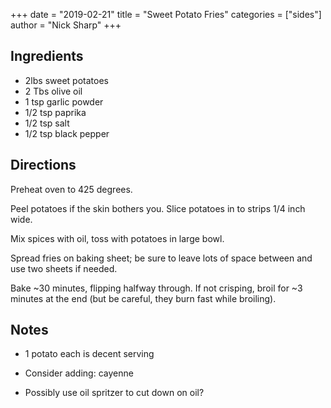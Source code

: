 +++
date = "2019-02-21"
title = "Sweet Potato Fries"
categories = ["sides"]
author = "Nick Sharp"
+++

## Ingredients

- 2lbs sweet potatoes
- 2 Tbs olive oil
- 1 tsp garlic powder
- 1/2 tsp paprika
- 1/2 tsp salt
- 1/2 tsp black pepper

## Directions

Preheat oven to 425 degrees.

Peel potatoes if the skin bothers you. Slice potatoes in to strips 1/4 inch wide.

Mix spices with oil, toss with potatoes in large bowl.

Spread fries on baking sheet; be sure to leave lots of space between and use two sheets if needed.

Bake ~30 minutes, flipping halfway through. If not crisping, broil for ~3 minutes at the end (but be careful, they burn fast while broiling).


## Notes

- 1 potato each is decent serving

- Consider adding: cayenne

- Possibly use oil spritzer to cut down on oil?
